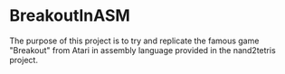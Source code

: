 # BreakoutInASM
The purpose of this project is to try and replicate the famous game "Breakout" from Atari in assembly language provided in the nand2tetris project.
